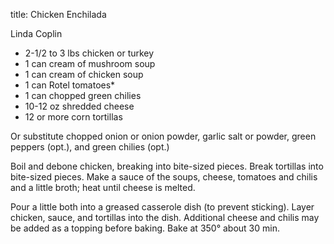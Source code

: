 title: Chicken Enchilada

Linda Coplin

* 2-1/2 to 3 lbs chicken or turkey
* 1 can cream of mushroom soup
* 1 can cream of chicken soup
* 1 can Rotel tomatoes*
* 1 can chopped green chilies
* 10-12 oz shredded cheese
* 12 or more corn tortillas

Or substitute chopped onion or onion powder, garlic salt or powder, green peppers (opt.), and green chilies (opt.)

Boil and debone chicken, breaking into bite-sized pieces.  Break tortillas into bite-sized pieces.  Make a sauce of the soups, cheese, tomatoes and chilis and a little broth; heat until cheese is melted.

Pour a little both into a greased casserole dish (to prevent sticking).  Layer chicken, sauce, and tortillas into the dish.  Additional cheese and chilis may be added as a topping before baking.  Bake at 350° about 30 min.
